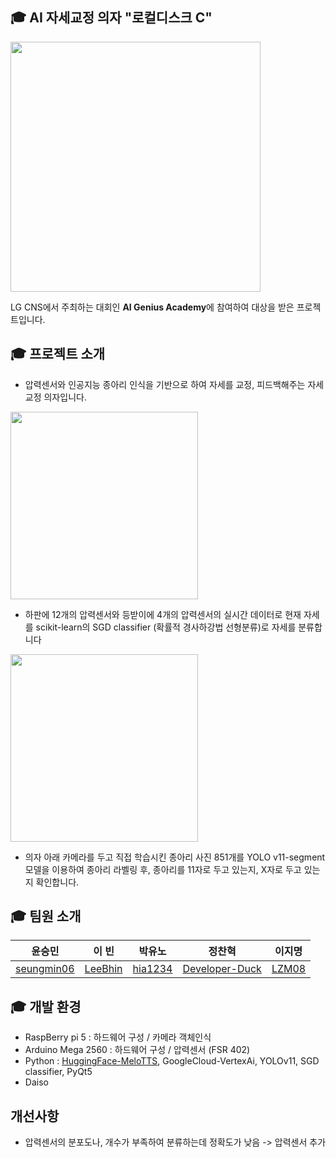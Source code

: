 ## 🎓 AI 자세교정 의자 "로컬디스크 C"
<img src="https://img1.daumcdn.net/thumb/R1280x0/?scode=mtistory2&fname=https%3A%2F%2Fblog.kakaocdn.net%2Fdn%2FbGvXFZ%2FbtsKOM9wo1H%2F172rBmaE6NHV1I74LeAom1%2Fimg.png" style="width:400px">
<p>LG CNS에서 주최하는 대회인 <b>AI Genius Academy</b>에 참여하여 대상을 받은 프로젝트입니다.</p>

 
## 🎓 프로젝트 소개
- 압력센서와 인공지능 종아리 인식을 기반으로 하여 자세를 교정, 피드백해주는 자세교정 의자입니다.
  
<img src="https://img1.daumcdn.net/thumb/R1280x0/?scode=mtistory2&fname=https%3A%2F%2Fblog.kakaocdn.net%2Fdn%2Fd8EDgy%2FbtsKN1zxGSO%2F1KAaaUekfW09KGMYhbKJZ0%2Fimg.png" 
 style="width:300px">
- 하판에 12개의 압력센서와 등받이에 4개의 압력센서의 실시간 데이터로 현재 자세를 scikit-learn의 SGD classifier (확률적 경사하강법 선형분류)로 자세를 분류합니다
  
<img src="https://img1.daumcdn.net/thumb/R1280x0/?scode=mtistory2&fname=https%3A%2F%2Fblog.kakaocdn.net%2Fdn%2Fb3Wt3l%2FbtsKN430ES1%2FuDVFjYROlYkaMNBKef8vIk%2Fimg.png" 
 style="width:300px">
- 의자 아래 카메라를 두고 직접 학습시킨 종아리 사진 851개를 YOLO v11-segment 모델을 이용하여 종아리 라벨링 후, 종아리를 11자로 두고 있는지, X자로 두고 있는지 확인합니다.

## 🎓 팀원 소개
|윤승민|이 빈|박유노|정찬혁|이지명|
|------|---|---|---|---|
|<a href="https://github.com/seungmin06">seungmin06</a>|<a href="https://github.com/LeeBhin">LeeBhin</a>|<a href="https://github.com/hia1234">hia1234</a>|<a href="https://github.com/Developer-Duck">Developer-Duck</a>|<a href="https://github.com/LZM08">LZM08</a>|

## 🎓 개발 환경
- RaspBerry pi 5 : 하드웨어 구성 / 카메라 객체인식
- Arduino Mega 2560 : 하드웨어 구성 / 압력센서 (FSR 402)
- Python : <a href="https://huggingface.co/myshell-ai/MeloTTS-Korean">HuggingFace-MeloTTS</a>, GoogleCloud-VertexAi, YOLOv11, SGD classifier, PyQt5
- Daiso

## 개선사항
- 압력센서의 분포도나, 개수가 부족하여 분류하는데 정확도가 낮음 -> 압력센서 추가
